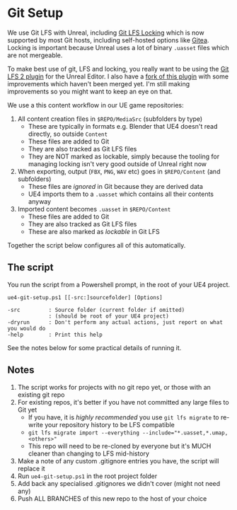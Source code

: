 # Git Setup

We use Git LFS with Unreal, including [Git LFS Locking](https://github.com/git-lfs/git-lfs/wiki/File-Locking) which is now supported by 
most Git hosts, including self-hosted options like [Gitea](https://gitea.io/). Locking
is important because Unreal uses a lot of binary `.uasset` files which are not mergeable.

To make best use of git, LFS and locking, you really want to be using the 
[Git LFS 2 plugin](https://github.com/SRombauts/UE4GitPlugin) for the Unreal Editor. I
also have a [fork of this plugin](https://github.com/sinbad/UE4GitPlugin) with some 
improvements which haven't been merged yet. I'm still making improvements so
you might want to keep an eye on that.

We use a this content workflow in our UE game repositories:

1. All content creation files in `$REPO/MediaSrc` (subfolders by type)
    * These are typically in formats e.g. Blender that UE4 doesn't read directly, so outside `Content`
    * These files are added to Git
    * They are also tracked as Git LFS files
    * They are NOT marked as lockable, simply because the tooling for managing locking
      isn't very good outside of Unreal right now
1. When exporting, output (`FBX`, `PNG`, `WAV` etc) goes in `$REPO/Content` (and subfolders)
    * These files are *ignored* in Git because they are derived data
    * UE4 imports them to a `.uasset` which contains all their contents anyway
1. Imported content becomes `.uasset` in `$REPO/Content`
    * These files are added to Git
    * They are also tracked as Git LFS files
    * These are also marked as *lockable* in Git LFS

Together the script below configures all of this automatically.

## The script

You run the script from a Powershell prompt, in the root of your UE4 project.

```
ue4-git-setup.ps1 [[-src:]sourcefolder] [Options]

-src         : Source folder (current folder if omitted)
             : (should be root of your UE4 project)
-dryrun      : Don't perform any actual actions, just report on what you would do
-help        : Print this help
```

See the notes below for some practical details of running it.

## Notes

1. The script works for projects with no git repo yet, or those with an existing git repo
1. For existing repos, it's better if you have not committed any large files to Git yet
   * If you have, it is *highly recommended* you use `git lfs migrate` to re-write your repository history to be LFS compatible
   * `git lfs migrate import --everything --include="*.uasset,*.umap,<others>"`
   * This repo will need to be re-cloned by everyone but it's MUCH cleaner than changing to LFS mid-history
1. Make a note of any custom .gitignore entries you have, the script will replace it
1. Run `ue4-git-setup.ps1` in the root project folder
1. Add back any specialised .gitignores we didn't cover (might not need any)
1. Push ALL BRANCHES of this new repo to the host of your choice

